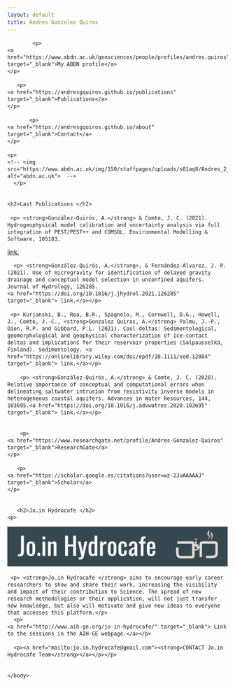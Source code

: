 ```yaml
---
layout: default
title: Andres Gonzalez Quiros
---
```



<html>
  <head>
    <title>Andres Gonzalez Quiros</title>
  </head>
  <body>
    
    	    <p>
    <a href="https://www.abdn.ac.uk/geosciences/people/profiles/andres.quiros" target="_blank">My ABDN profile</a>
    </p>
	  
	   <p>
    <a href="https://andresgquiros.github.io/publications" target="_blank">Publications</a>
    </p>
	  
	  	   <p>
    <a href="https://andresgquiros.github.io/about" target="_blank">Contact</a>
    </p>
	  
    <p>
    <!-- <img src="https://www.abdn.ac.uk/img/150/staffpages/uploads/s01aq8/Andres_2_2.jpg" alt="abdn.ac.uk">  -->
      </p> 
     
    
    <h2>Last Publications </h2>
      
     <p> <strong>González-Quirós, A.</strong> & Comte, J. C. (2021). Hydrogeophysical model calibration and uncertainty analysis via full integration of PEST/PEST++ and COMSOL. Environmental Modelling & Software, 105183.
<a href="https://doi.org/10.1016/j.envsoft.2021.105183" target="_blank"> link.</a></p>
	  
	  <p> <strong>González-Quirós, A.</strong>, & Fernández-Álvarez, J. P. (2021). Use of microgravity for identification of delayed gravity drainage and conceptual model selection in unconfined aquifers. Journal of Hydrology, 126285.
    <a href="https://doi.org/10.1016/j.jhydrol.2021.126285" target="_blank"> link.</a></p>
	  
	 <p> Kurjanski, B., Rea, B.R., Spagnolo, M., Cornwell, D.G., Howell, J., Comte, J.-C., <strong>Gonzalez Quiros, A.</strong> Palmu, J.-P., Oien, R.P. and Gibbard, P.L. (2021). Cool deltas: Sedimentological, geomorphological and geophysical characterization of ice-contact deltas and implications for their reservoir properties (Salpausselkä, Finland). Sedimentology. <a href="https://onlinelibrary.wiley.com/doi/epdf/10.1111/sed.12884" target="_blank"> link.</a></p>

   	    <p> <strong>González-Quirós, A.</strong> & Comte, J. C. (2020). Relative importance of conceptual and computational errors when delineating saltwater intrusion from resistivity inverse models in heterogeneous coastal aquifers. Advances in Water Resources, 144, 103695.<a href="https://doi.org/10.1016/j.advwatres.2020.103695" target="_blank"> link.</a></p>
	
			
	    <p>
    <a href="https://www.researchgate.net/profile/Andres-Gonzalez-Quiros" target="_blank">ResearchGate</a>
    </p>
	  
	   <p>
    <a href="https://scholar.google.es/citations?user=wz-2JuAAAAAJ" target="_blank">Scholar</a>
    </p>

	
	   <h2>Jo.in Hydrocafe </h2>
    <p>
<img src="jpg/join_hydrocafe_banner.jpg">      
	  </p>
	
     <p> <strong>Jo.in Hydrocafe </strong> aims to encourage early career researchers to show and share their work, increasing the visibility and impact of their contribution to Science. The spread of new research methodologies or their application, will not just transfer new knowledge, but also will motivate and give new ideas to everyone that accesses this platform.</p>
	  <p>
    <a href="http://www.aih-ge.org/jo-in-hydrocafe/" target="_blank"> Link to the sessions in the AIH-GE webpage.</a></p>
	   
	  <p><a href="mailto:jo.in.hydrocafe@gmail.com"><strong>CONTACT Jo.in Hydrocafe Team</strong></a></p></p>
	
	    
	</body>
	
</html>
